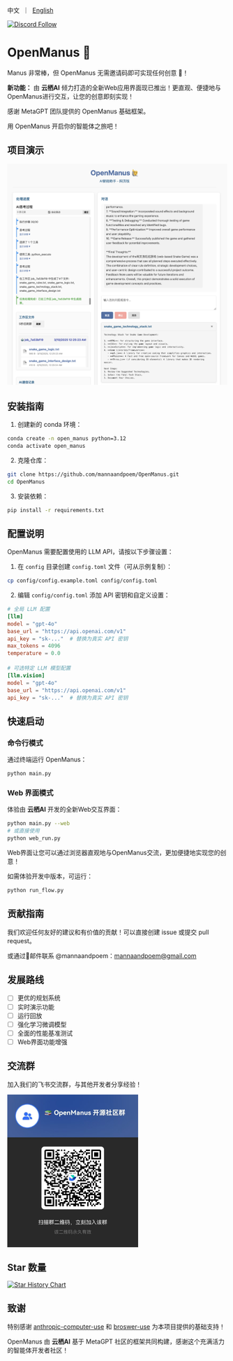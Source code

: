 <p align="left">
    中文&nbsp ｜ &nbsp<a href="README.md">English</a>&nbsp
</p>

<p align="left">
    <a href="https://discord.gg/6dn7Sa3a"><img src="https://dcbadge.vercel.app/api/server/DYn29wFk9z?style=flat" alt="Discord Follow"></a>
</p>

# OpenManus 🙋  

Manus 非常棒，但 OpenManus 无需邀请码即可实现任何创意 🛫！

**新功能：** 由 **云栖AI** 倾力打造的全新Web应用界面现已推出！更直观、便捷地与OpenManus进行交互，让您的创意即刻实现！

感谢 MetaGPT 团队提供的 OpenManus 基础框架。

用 OpenManus 开启你的智能体之旅吧！

## 项目演示  

<img src="assets/webapp.png" alt="OpenManus Web App" width="800" />

## 安装指南

1. 创建新的 conda 环境：

```bash
conda create -n open_manus python=3.12
conda activate open_manus
```

2. 克隆仓库：

```bash
git clone https://github.com/mannaandpoem/OpenManus.git
cd OpenManus
```

3. 安装依赖：

```bash
pip install -r requirements.txt
```

## 配置说明

OpenManus 需要配置使用的 LLM API，请按以下步骤设置：

1. 在 `config` 目录创建 `config.toml` 文件（可从示例复制）：

```bash
cp config/config.example.toml config/config.toml
```

2. 编辑 `config/config.toml` 添加 API 密钥和自定义设置：

```toml
# 全局 LLM 配置
[llm]
model = "gpt-4o"
base_url = "https://api.openai.com/v1"
api_key = "sk-..."  # 替换为真实 API 密钥
max_tokens = 4096
temperature = 0.0

# 可选特定 LLM 模型配置
[llm.vision]
model = "gpt-4o"
base_url = "https://api.openai.com/v1"
api_key = "sk-..."  # 替换为真实 API 密钥
```

## 快速启动

### 命令行模式
通过终端运行 OpenManus：

```bash
python main.py
```

### Web 界面模式
体验由 **云栖AI** 开发的全新Web交互界面：

```bash
python main.py --web
# 或直接使用
python web_run.py
```

Web界面让您可以通过浏览器直观地与OpenManus交流，更加便捷地实现您的创意！

如需体验开发中版本，可运行：

```bash
python run_flow.py
```

## 贡献指南
我们欢迎任何友好的建议和有价值的贡献！可以直接创建 issue 或提交 pull request。

或通过📧邮件联系 @mannaandpoem：mannaandpoem@gmail.com

## 发展路线
- [ ] 更优的规划系统
- [ ] 实时演示功能
- [ ] 运行回放
- [ ] 强化学习微调模型
- [ ] 全面的性能基准测试
- [ ] Web界面功能增强

## 交流群
加入我们的飞书交流群，与其他开发者分享经验！

<div align="center" style="display: flex; gap: 20px;">
    <img src="assets/community_group.jpg" alt="OpenManus 交流群" width="300" />
</div>

## Star 数量

[![Star History Chart](https://api.star-history.com/svg?repos=mannaandpoem/OpenManus&type=Date)](https://star-history.com/#mannaandpoem/OpenManus&Date)

## 致谢

特别感谢 [anthropic-computer-use](https://github.com/anthropics/anthropic-quickstarts/tree/main/computer-use-demo) 和 [broswer-use](https://github.com/browser-use/browser-use) 为本项目提供的基础支持！

OpenManus 由 **云栖AI** 基于 MetaGPT 社区的框架共同构建，感谢这个充满活力的智能体开发者社区！
